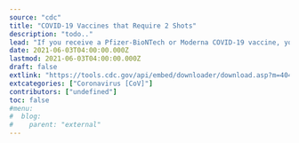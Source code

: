 ```yaml
---
source: "cdc"
title: "COVID-19 Vaccines that Require 2 Shots"
description: "todo.."
lead: "If you receive a Pfizer-BioNTech or Moderna COVID-19 vaccine, you will need 2 shots. They are not interchangeable, so get the same product for your second shot."
date: 2021-06-03T04:00:00.000Z
lastmod: 2021-06-03T04:00:00.000Z
draft: false
extlink: "https://tools.cdc.gov/api/embed/downloader/download.asp?m=404952&c=419416"
extcategories: ["Coronavirus [CoV]"]
contributors: ["undefined"]
toc: false
#menu:
#  blog:
#    parent: "external"
---
```


